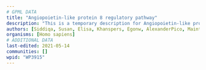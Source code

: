 ```yaml
---
# GPML DATA
title: "Angiopoietin-like protein 8 regulatory pathway"
description: "This is a temporary description for Angiopoietin-like protein 8 regulatory pathway"
authors: [Siddiqa, Susan, Elisa, Khanspers, Egonw, AlexanderPico, MaintBot, Marvin M2, Eweitz]
organisms: [Homo sapiens]
# ADDITIONAL DATA
last-edited: 2021-05-14
communities: []
wpid: "WP3915"
---
```

